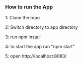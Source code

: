 ### How to run the App

1: Clone the repo

2: Switch directory to app directory

3: run npm install

4: to start the app run "npm start"

5: open http://localhost:8080/